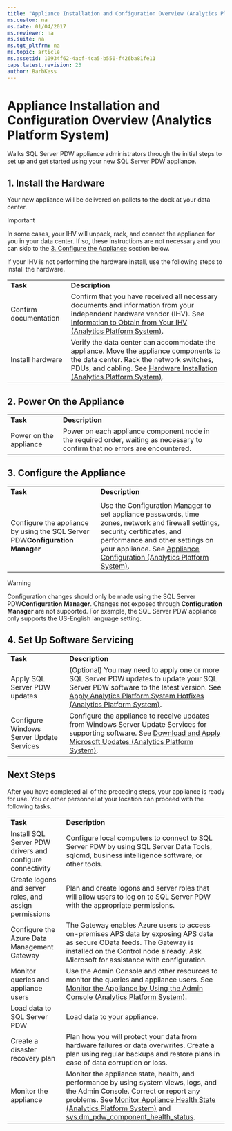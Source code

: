 ```yaml
---
title: "Appliance Installation and Configuration Overview (Analytics Platform System)"
ms.custom: na
ms.date: 01/04/2017
ms.reviewer: na
ms.suite: na
ms.tgt_pltfrm: na
ms.topic: article
ms.assetid: 10934f62-4acf-4ca5-b550-f426ba81fe11
caps.latest.revision: 23
author: BarbKess
---
```

# Appliance Installation and Configuration Overview (Analytics Platform System)
Walks SQL Server PDW appliance administrators through the initial steps to set up and get started using your new SQL Server PDW appliance.  
  
<!-- MISSING LINKS ## <a name="BeforeYouBegin"></a>Before You Begin  
Before you begin to install, configure, and use your new appliance, we recommend reviewing information about the appliance components. Review the following to familiarize yourself with the appliance:  
  
-   Review [Understanding the Appliance Nodes and Hardware (SQL Server PDW)](assetId:///f60f419f-d1e1-403d-8cf9-07e7ef6d6627) to be sure you understand the components included in your new appliance.  
  
-   Review [Connecting to SQL Server PDW (SQL Server PDW)](assetId:///721851d5-e521-4d5b-ba6d-8e2e9d3c7808) to understand how and when appliance administrators will connect to each appliance node.  
-->

## <a name="InstallHardware"></a>1. Install the Hardware  
Your new appliance will be delivered on pallets to the dock at your data center.  
  
> [!IMPORTANT]  
> In some cases, your IHV will unpack, rack, and connect the appliance for you in your data center. If so, these instructions are not necessary and you can skip to the [3. Configure the Appliance](#ConfigureAppliance) section below.  
  
If your IHV is not performing the hardware install, use the following steps to install the hardware.  
  
|||  
|-|-|  
|**Task**|**Description**|  
|Confirm documentation|Confirm that you have received all necessary documents and information from your independent hardware vendor (IHV). See [Information to Obtain from Your IHV &#40;Analytics Platform System&#41;](information-to-obtain-from-your-ihv.md).|  
|Install hardware|Verify the data center can accommodate the appliance. Move the appliance components to the data center. Rack the network switches, PDUs, and cabling. See [Hardware Installation &#40;Analytics Platform System&#41;](hardware-installation.md).|  
  
## <a name="PowerOnAppliance"></a>2. Power On the Appliance  
  
|||  
|-|-|  
|**Task**|**Description**|  
|Power on the appliance|Power on each appliance component node in the required order, waiting as necessary to confirm that no errors are encountered.|  
  
## <a name="ConfigureAppliance"></a>3. Configure the Appliance  
  
|||  
|-|-|  
|**Task**|**Description**|  
|||  
|Configure the appliance by using the SQL Server PDW**Configuration Manager**|Use the Configuration Manager to set appliance passwords, time zones, network and firewall settings, security certificates, and performance and other settings on your appliance. See [Appliance Configuration &#40;Analytics Platform System&#41;](appliance-configuration.md).|  
  
> [!WARNING]  
> Configuration changes should only be made using the SQL Server PDW**Configuration Manager**. Changes not exposed through **Configuration Manager** are not supported. For example, the SQL Server PDW appliance only supports the US-English language setting.  
  
## <a name="SoftwareServicing"></a>4. Set Up Software Servicing  
  
|||  
|-|-|  
|**Task**|**Description**|  
|Apply SQL Server PDW updates|(Optional) You may need to apply one or more SQL Server PDW updates to update your SQL Server PDW software to the latest version. See [Apply Analytics Platform System Hotfixes &#40;Analytics Platform System&#41;](apply-hotfixes.md).|  
|Configure Windows Server Update Services|Configure the appliance to receive updates from Windows Server Update Services for supporting software. See [Download and Apply Microsoft Updates &#40;Analytics Platform System&#41;](download-and-apply-microsoft-updates.md).|  
  
## <a name="NextSteps"></a>Next Steps  
After you have completed all of the preceding steps, your appliance is ready for use. You or other personnel at your location can proceed with the following tasks.  
  
|||  
|-|-|  
|**Task**|**Description**|  
|Install SQL Server PDW drivers and configure connectivity|Configure local computers to connect to SQL Server PDW by using SQL Server Data Tools, sqlcmd, business intelligence software, or other tools. <!-- MISSING LINKS See [Client Tools (SQL Server PDW)](assetId:///721851d5-e521-4d5b-ba6d-8e2e9d3c7808).-->|  
|Create logons and server roles, and assign permissions|Plan and create logons and server roles that will allow users to log on to SQL Server PDW with the appropriate permissions. <!-- MISSING LINKS See [PDW Permissions &#40;SQL Server PDW&#41;](../sqlpdw/pdw-permissions-sql-server-pdw.md).-->|  
|Configure the Azure Data Management Gateway|The Gateway enables Azure users to access on-premises APS data by exposing APS data as secure OData feeds. The Gateway is installed on the Control node already. Ask Microsoft for assistance with configuration.|  
|Monitor queries and appliance users|Use the Admin Console and other resources to monitor the queries and appliance users. See [Monitor the Appliance by Using the Admin Console &#40;Analytics Platform System&#41;](monitor-the-appliance-by-using-the-admin-console.md)<!-- MISSING LINKS and [User Sessions &#40;SQL Server PDW&#41;](../sqlpdw/user-sessions-sql-server-pdw.md)-->.|  
|Load data to SQL Server PDW|Load data to your appliance. <!-- MISSING LINKS See [Load &#40;SQL Server PDW&#41;](../sqlpdw/load-sql-server-pdw.md).-->|  
|Create a disaster recovery plan|Plan how you will protect your data from hardware failures or data overwrites. Create a plan using regular backups and restore plans in case of data corruption or loss. <!-- MISSING LINKS See [Create a Disaster Recovery Plan &#40;SQL Server PDW&#41;](../sqlpdw/create-a-disaster-recovery-plan-sql-server-pdw.md).-->|  
|Monitor the appliance|Monitor the appliance state, health, and performance by using system views, logs, and the Admin Console. Correct or report any problems. See [Monitor Appliance Health State &#40;Analytics Platform System&#41;](monitor-appliance-health-state.md) and [sys.dm_pdw_component_health_status](https://msdn.microsoft.com/library/mt631628.aspx).|  
